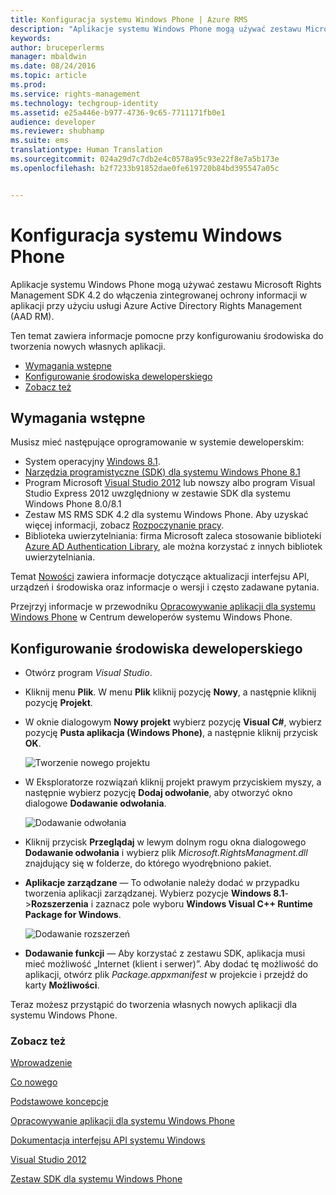 ```yaml
---
title: Konfiguracja systemu Windows Phone | Azure RMS
description: "Aplikacje systemu Windows Phone mogą używać zestawu Microsoft Rights Management SDK 4.2 do włączenia zintegrowanej ochrony informacji w aplikacji."
keywords: 
author: bruceperlerms
manager: mbaldwin
ms.date: 08/24/2016
ms.topic: article
ms.prod: 
ms.service: rights-management
ms.technology: techgroup-identity
ms.assetid: e25a446e-b977-4736-9c65-7711171fb0e1
audience: developer
ms.reviewer: shubhamp
ms.suite: ems
translationtype: Human Translation
ms.sourcegitcommit: 024a29d7c7db2e4c0578a95c93e22f8e7a5b173e
ms.openlocfilehash: b2f7233b91852dae0fe619720b84bd395547a05c


---
```


# Konfiguracja systemu Windows Phone


Aplikacje systemu Windows Phone mogą używać zestawu Microsoft Rights Management SDK 4.2 do włączenia zintegrowanej ochrony informacji w aplikacji przy użyciu usługi Azure Active Directory Rights Management (AAD RM).

Ten temat zawiera informacje pomocne przy konfigurowaniu środowiska do tworzenia nowych własnych aplikacji.

-   [Wymagania wstępne](#prerequisites)
-   [Konfigurowanie środowiska deweloperskiego](#configuring-your-development-environment)
-   [Zobacz też](#see-also)

## Wymagania wstępne


Musisz mieć następujące oprogramowanie w systemie deweloperskim:

-   System operacyjny [Windows 8.1](http://windows.microsoft.com/en-US/windows-8/meet).
-   [Narzędzia programistyczne (SDK) dla systemu Windows Phone 8.1](http://dev.windowsphone.com/en-us/downloadsdk)
-   Program Microsoft [Visual Studio 2012](http://www.microsoft.com/visualstudio/eng/products/visual-studio-overview) lub nowszy albo program Visual Studio Express 2012 uwzględniony w zestawie SDK dla systemu Windows Phone 8.0/8.1
-   Zestaw MS RMS SDK 4.2 dla systemu Windows Phone. Aby uzyskać więcej informacji, zobacz [Rozpoczynanie pracy](get-started.md).
-   Biblioteka uwierzytelniania: firma Microsoft zaleca stosowanie biblioteki [Azure AD Authentication Library](https://msdn.microsoft.com/en-us/library/jj573266.aspx), ale można korzystać z innych bibliotek uwierzytelniania.

Temat [Nowości](release-notes.md) zawiera informacje dotyczące aktualizacji interfejsu API, urządzeń i środowiska oraz informacje o wersji i często zadawane pytania.

Przejrzyj informacje w przewodniku [Opracowywanie aplikacji dla systemu Windows Phone](https://msdn.microsoft.com/en-us/library/windowsphone/develop/ff402535.aspx) w Centrum deweloperów systemu Windows Phone.

## Konfigurowanie środowiska deweloperskiego


-   Otwórz program *Visual Studio*.
-   Kliknij menu **Plik**. W menu **Plik** kliknij pozycję **Nowy**, a następnie kliknij pozycję **Projekt**.
-   W oknie dialogowym **Nowy projekt** wybierz pozycję **Visual C\#**, wybierz pozycję **Pusta aplikacja (Windows Phone)**, a następnie kliknij przycisk **OK**.

    ![Tworzenie nowego projektu](../media/wpsetup-newproj.png)

-   W Eksploratorze rozwiązań kliknij projekt prawym przyciskiem myszy, a następnie wybierz pozycję **Dodaj odwołanie**, aby otworzyć okno dialogowe **Dodawanie odwołania**.

    ![Dodawanie odwołania](../media/wpsetup-addref.png)

-   Kliknij przycisk **Przeglądaj** w lewym dolnym rogu okna dialogowego **Dodawanie odwołania** i wybierz plik *Microsoft.RightsManagment.dll* znajdujący się w folderze, do którego wyodrębniono pakiet.
-   **Aplikacje zarządzane** — To odwołanie należy dodać w przypadku tworzenia aplikacji zarządzanej. Wybierz pozycje **Windows 8.1**-&gt;**Rozszerzenia** i zaznacz pole wyboru **Windows Visual C++ Runtime Package for Windows**.

    ![Dodawanie rozszerzeń](../media/wpsetup-refmngr.png)

-   **Dodawanie funkcji** — Aby korzystać z zestawu SDK, aplikacja musi mieć możliwość „Internet (klient i serwer)”. Aby dodać tę możliwość do aplikacji, otwórz plik *Package.appxmanifest* w projekcie i przejdź do karty **Możliwości**.

Teraz możesz przystąpić do tworzenia własnych nowych aplikacji dla systemu Windows Phone.

### Zobacz też

[Wprowadzenie](get-started.md)

[Co nowego](release-notes.md)

[Podstawowe koncepcje](core-concepts.md)

[Opracowywanie aplikacji dla systemu Windows Phone](https://msdn.microsoft.com/en-us/library/windowsphone/develop/ff402535.aspx)

[Dokumentacja interfejsu API systemu Windows](/rights-management/sdk/4.2/api/winrt/Microsoft.RightsManagement)

[Visual Studio 2012](http://www.microsoft.com/visualstudio/eng/products/visual-studio-overview)

[Zestaw SDK dla systemu Windows Phone](http://dev.windowsphone.com/en-us/downloadsdk)

 

 






<!--HONumber=Aug16_HO4-->


